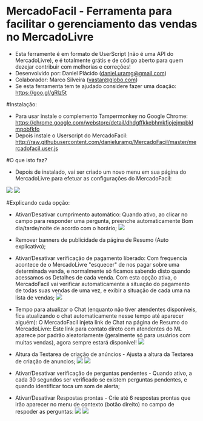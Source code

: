 # MercadoFacil - Ferramenta para facilitar o gerenciamento das vendas no MercadoLivre
- Esta ferramente é em formato de UserScript (não é uma API do MercadoLivre), e é totalmente grátis e de código aberto para quem dezejar contribuir com melhorias e correções!
 - Desenvolvido por: Daniel Plácido (daniel.uramg@gmail.com)
 - Colaborador: Marco Silveira (vastar@globo.com)
- Se esta ferramenta tem te ajudado considere fazer uma doação: https://goo.gl/gRlz5t

#Instalação:
- Para usar instale o complemento Tampermonkey no Google Chrome: https://chrome.google.com/webstore/detail/dhdgffkkebhmkfjojejmpbldmpobfkfo
- Depois instale o Userscript do MercadoFacil: http://raw.githubusercontent.com/danieluramg/MercadoFacil/master/mercadofacil.user.js

#O que isto faz?
- Depois de instalado, vai ser criado um novo menu em sua página do MercadoLivre para efetuar as configurações do MercadoFacil:

![](http://s4.postimg.org/jlax7p159/menu.png)
![](http://s30.postimg.org/mp59ibfo1/formulario.png)

#Explicando cada opção:
- Ativar/Desativar cumprimento automático: Quando ativo, ao clicar no campo para responder uma pergunta, preenche automaticamente Bom dia/tarde/noite de acordo com o horário;
![](http://s9.postimg.org/plf50xh27/image.png)

- Remover banners de publicidade da página de Resumo (Auto explicativo);

- Ativar/Desativar verificação de pagamento liberado: Com frequencia acontece de o MercadoLivre "esquecer" de nos pagar sobre uma determinada venda, e normalmente só ficamos sabendo disto quando acessamos os Detalhes de cada venda.
Com esta opção ativa, o MercadoFacil vai verificar automaticamente a situação do pagamento de todas suas vendas de uma vez, e exibir a situação de cada uma na lista de vendas;
![](http://s1.postimg.org/r4p7e9rwf/vifig_pag.jpg)


- Tempo para atualizar o Chat (enquanto não tiver atendentes disponíveis, fica atualizando o chat automaticamente nesse tempo até aparecer alguém):
O MercadoFacil injeta link de  Chat na página de Resumo do MercadoLivre: Este link para contato direto com atendentes do ML aparece por padrão aleatoriamente (geralmente só para usuários com muitas vendas), agora sempre estará disponível!
![](http://s14.postimg.org/v8t1psc01/Resumo_Mercado_Livre.png)

- Altura da Textarea de criação de anúncios	- Ajusta a altura da Textarea de criação de anuncios;
![](http://s3.postimg.org/3m16ceujn/antes.png)
![](http://s3.postimg.org/n2lvyxpnn/depois.png)

- Ativar/Desativar verificação de perguntas pendentes - Quando ativo, a cada 30 segundos ser verificado se existem perguntas pendentes, e quando identificar toca um som de alerta;

- Ativar/Desativar Respostas prontas - Crie até 6 respostas prontas que irão aparecer no menu de contexto (botão direito) no campo de 
respoder as perguntas:
![](http://s17.postimg.org/pbbj841n3/image.png)
![](http://s17.postimg.org/b2bwq1n4f/image.png)
